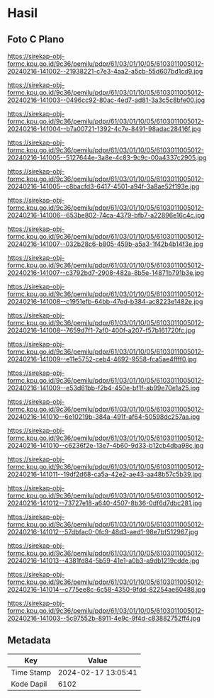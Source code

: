 # Hasil

## Foto C Plano

https://sirekap-obj-formc.kpu.go.id/9c36/pemilu/pdpr/61/03/01/10/05/6103011005012-20240216-141002--21938221-c7e3-4aa2-a5cb-55d607bd1cd9.jpg

https://sirekap-obj-formc.kpu.go.id/9c36/pemilu/pdpr/61/03/01/10/05/6103011005012-20240216-141003--0496cc92-80ac-4ed7-ad81-3a3c5c8bfe00.jpg

https://sirekap-obj-formc.kpu.go.id/9c36/pemilu/pdpr/61/03/01/10/05/6103011005012-20240216-141004--b7a00721-1392-4c7e-8491-98adac28416f.jpg

https://sirekap-obj-formc.kpu.go.id/9c36/pemilu/pdpr/61/03/01/10/05/6103011005012-20240216-141005--5127644e-3a8e-4c83-9c9c-00a4337c2905.jpg

https://sirekap-obj-formc.kpu.go.id/9c36/pemilu/pdpr/61/03/01/10/05/6103011005012-20240216-141005--c8bacfd3-6417-4501-a94f-3a8ae52f193e.jpg

https://sirekap-obj-formc.kpu.go.id/9c36/pemilu/pdpr/61/03/01/10/05/6103011005012-20240216-141006--653be802-74ca-4379-bfb7-a22896e16c4c.jpg

https://sirekap-obj-formc.kpu.go.id/9c36/pemilu/pdpr/61/03/01/10/05/6103011005012-20240216-141007--032b28c6-b805-459b-a5a3-1f42b4b14f3e.jpg

https://sirekap-obj-formc.kpu.go.id/9c36/pemilu/pdpr/61/03/01/10/05/6103011005012-20240216-141007--c3792bd7-2908-482a-8b5e-14871b791b3e.jpg

https://sirekap-obj-formc.kpu.go.id/9c36/pemilu/pdpr/61/03/01/10/05/6103011005012-20240216-141008--c1951efb-64bb-47ed-b384-ac8223e1482e.jpg

https://sirekap-obj-formc.kpu.go.id/9c36/pemilu/pdpr/61/03/01/10/05/6103011005012-20240216-141008--7659d7f1-7af0-400f-a207-f57b161720fc.jpg

https://sirekap-obj-formc.kpu.go.id/9c36/pemilu/pdpr/61/03/01/10/05/6103011005012-20240216-141009--e11e5752-ceb4-4692-9558-fca5ae4ffff0.jpg

https://sirekap-obj-formc.kpu.go.id/9c36/pemilu/pdpr/61/03/01/10/05/6103011005012-20240216-141009--e53d61bb-f2b4-450e-bf1f-ab99e70e1a25.jpg

https://sirekap-obj-formc.kpu.go.id/9c36/pemilu/pdpr/61/03/01/10/05/6103011005012-20240216-141010--6e10219b-384a-491f-af64-50598dc257aa.jpg

https://sirekap-obj-formc.kpu.go.id/9c36/pemilu/pdpr/61/03/01/10/05/6103011005012-20240216-141010--c6236f2e-13e7-4b60-9d33-b12cb4dba98c.jpg

https://sirekap-obj-formc.kpu.go.id/9c36/pemilu/pdpr/61/03/01/10/05/6103011005012-20240216-141011--19df2d68-ca5a-42e2-ae43-aa48b57c5b39.jpg

https://sirekap-obj-formc.kpu.go.id/9c36/pemilu/pdpr/61/03/01/10/05/6103011005012-20240216-141012--73727e18-a640-4507-8b36-0df6d7dbc281.jpg

https://sirekap-obj-formc.kpu.go.id/9c36/pemilu/pdpr/61/03/01/10/05/6103011005012-20240216-141012--57dbfac0-0fc9-48d3-aed1-98e7bf512967.jpg

https://sirekap-obj-formc.kpu.go.id/9c36/pemilu/pdpr/61/03/01/10/05/6103011005012-20240216-141013--4381fd84-5b59-41e1-a0b3-a9db1219cdde.jpg

https://sirekap-obj-formc.kpu.go.id/9c36/pemilu/pdpr/61/03/01/10/05/6103011005012-20240216-141014--c775ee8c-6c58-4350-9fdd-82254ae60488.jpg

https://sirekap-obj-formc.kpu.go.id/9c36/pemilu/pdpr/61/03/01/10/05/6103011005012-20240216-141003--5c97552b-8911-4e9c-9f4d-c83882752ff4.jpg


## Metadata

| Key        | Value               |
| ---------- | ------------------- |
| Time Stamp | 2024-02-17 13:05:41 |
| Kode Dapil | 6102                |



